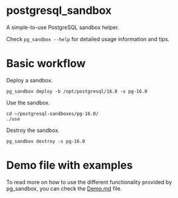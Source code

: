 # postgresql_sandbox
A simple-to-use PostgreSQL sandbox helper.

Check `pg_sandbox --help` for detailed usage information and tips.

# Basic workflow

Deploy a sandbox.
```
pg_sandbox deploy -b /opt/postgresql/16.0 -s pg-16.0
```

Use the sandbox.
```
cd ~/postgresql-sandboxes/pg-16.0/
./use
```

Destroy the sandbox.
```
pg_sandbox destroy -s pg-16.0
```

# Demo file with examples

To read more on how to use the different functionality provided by pg_sandbox, you can check the [Demo.md](Demo.md) file.
